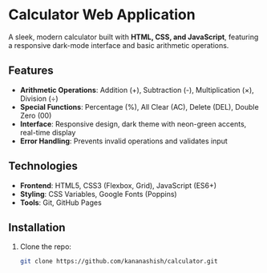 # Calculator Web Application

A sleek, modern calculator built with **HTML, CSS, and JavaScript**, featuring a responsive dark-mode interface and basic arithmetic operations.

## Features

- **Arithmetic Operations**: Addition (+), Subtraction (-), Multiplication (×), Division (÷)
- **Special Functions**: Percentage (%), All Clear (AC), Delete (DEL), Double Zero (00)
- **Interface**: Responsive design, dark theme with neon-green accents, real-time display
- **Error Handling**: Prevents invalid operations and validates input

## Technologies

- **Frontend**: HTML5, CSS3 (Flexbox, Grid), JavaScript (ES6+)
- **Styling**: CSS Variables, Google Fonts (Poppins)
- **Tools**: Git, GitHub Pages

## Installation

1. Clone the repo:
   ```bash
   git clone https://github.com/kananashish/calculator.git